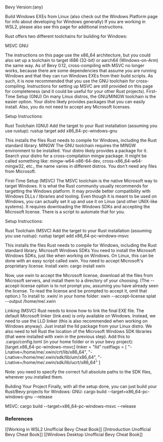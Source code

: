 Bevy Version:(any)


Build Windows EXEs from Linux
(also check out the Windows Platform page for info
about developing for Windows generally)
If you are working in WSL2, please also see this page for additional instructions.

Rust offers two different toolchains for building for Windows:

MSVC
GNU

The instructions on this page use the x86_64 architecture, but you could also
set up a toolchain to target i686 (32-bit) or aarch64 (Windows-on-Arm) the
same way.
As of Bevy 0.12, cross-compiling with MSVC no longer works, because there
are some dependencies that assume you are running Windows and that they can
run Windows EXEs from their build scripts. As such, it is now recommended
that you use the GNU toolchain for cross-compiling. Instructions for setting
up MSVC are still provided on this page for completeness (and it could be
useful for your other Rust projects).
First-Time Setup (GNU)
On many Linux distros, the GNU/MINGW toolchain is the easier option. Your
distro likely provides packages that you can easily install. Also, you do
not need to accept any Microsoft licenses.


  Setup Instructions:
  
Rust Toolchain (GNU)
Add the target to your Rust installation (assuming you use rustup):
rustup target add x86_64-pc-windows-gnu

This installs the files Rust needs to compile for Windows, including the
Rust standard library.
MINGW
The GNU toolchain requires the MINGW environment to be installed. Your distro likely
provides a package for it. Search your distro for a cross-compilation mingw package.
It might be called something like: mingw-w64-x86-64-dev, cross-x86_64-w64-mingw32, etc.,
the name varies in different distros.
You don't need any files from Microsoft.

First-Time Setup (MSVC)
The MSVC toolchain is the native Microsoft way to target Windows. It is what
the Rust community usually recommends for targetting the Windows platform. It
may provide better compatibility with Windows DLLs / libraries and tooling.
Even though it is meant to be used on Windows, you can actually set it up
and use it on Linux (and other UNIX-like systems). It requires downloading
the Windows SDKs and accepting the Microsoft license. There is a script to
automate that for you.


  Setup Instructions:
  
Rust Toolchain (MSVC)
Add the target to your Rust installation (assuming you use rustup):
rustup target add x86_64-pc-windows-msvc

This installs the files Rust needs to compile for Windows, including the
Rust standard library.
Microsoft Windows SDKs
You need to install the Microsoft Windows SDKs, just like when working on
Windows. On Linux, this can be done with an easy script called xwin. You
need to accept Microsoft's proprietary license.
Install xwin:
cargo install xwin

Now, use xwin to accept the Microsoft license, download all the files
from Microsoft servers, and install them to a directory of your choosing.
(The --accept-license option is to not prompt you, assuming you have already
seen the license. To read the license and be prompted to accept it, omit that
option.)
To install to .xwin/ in your home folder:
xwin --accept-license splat --output /home/me/.xwin

Linking (MSVC)
Rust needs to know how to link the final EXE file.
The default Microsoft linker (link.exe) is only available on Windows. Instead,
we need to use the LLD linker (this is also recommended when working on Windows
anyway). Just install the lld package from your Linux distro.
We also need to tell Rust the location of the Microsoft Windows SDK libraries
(that were installed with xwin in the previous step).
Add this to .cargo/config.toml (in your home folder or in your bevy project):
[target.x86_64-pc-windows-msvc]
linker = "lld"
rustflags = [
  "-Lnative=/home/me/.xwin/crt/lib/x86_64",
  "-Lnative=/home/me/.xwin/sdk/lib/um/x86_64",
  "-Lnative=/home/me/.xwin/sdk/lib/ucrt/x86_64"
]

Note: you need to specify the correct full absolute paths to the SDK files,
wherever you installed them.

Building Your Project
Finally, with all the setup done, you can just build your Rust/Bevy projects
for Windows:
GNU:
cargo build --target=x86_64-pc-windows-gnu --release

MSVC:
cargo build --target=x86_64-pc-windows-msvc --release

### References
[[Working in WSL2  Unofficial Bevy Cheat Book]] [[Introduction  Unofficial Bevy Cheat Book]] [[Windows Desktop  Unofficial Bevy Cheat Book]] 